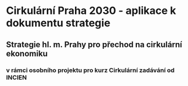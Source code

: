 # Cirkulární Praha 2030 - aplikace k dokumentu strategie 
## Strategie hl. m. Prahy pro přechod na cirkulární ekonomiku

### v rámci osobního projektu pro kurz Cirkulární zadávání od INCIEN

